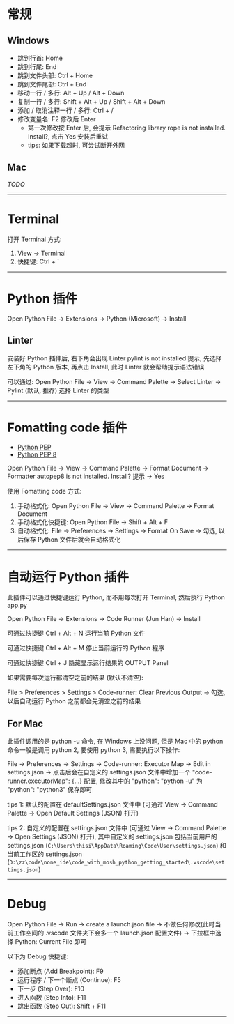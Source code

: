 
# 常规

## Windows

- 跳到行首: Home
- 跳到行尾: End
- 跳到文件头部: Ctrl + Home
- 跳到文件尾部: Ctrl + End
- 移动一行 / 多行: Alt + Up / Alt + Down
- 复制一行 / 多行: Shift + Alt + Up / Shift + Alt + Down
- 添加 / 取消注释一行 / 多行: Ctrl + /
- 修改变量名: F2 修改后 Enter
  - 第一次修改按 Enter 后, 会提示 Refactoring library rope is not installed. Install?, 点击 Yes 安装后重试
  - tips: 如果下载超时, 可尝试断开外网

## Mac

_TODO_

---

# Terminal

打开 Terminal 方式:

1. View -> Terminal
2. 快捷键: Ctrl + `

---

# Python 插件

Open Python File -> Extensions -> Python (Microsoft) -> Install

## Linter

安装好 Python 插件后, 右下角会出现 Linter pylint is not installed 提示, 先选择左下角的 Python 版本, 再点击 Install, 此时 Linter 就会帮助提示语法错误

可以通过: Open Python File -> View -> Command Palette -> Select Linter -> Pylint (默认, 推荐) 选择 Linter 的类型

---

# Fomatting code 插件

- [Python PEP](https://www.python.org/dev/peps/)
- [Python PEP 8](https://www.python.org/dev/peps/pep-0008/)

Open Python File -> View -> Command Palette -> Format Document -> Formatter autopep8 is not installed. Install? 提示 -> Yes

使用 Fomatting code 方式:

1. 手动格式化: Open Python File -> View -> Command Palette -> Format Document
2. 手动格式化快捷键: Open Python File -> Shift + Alt + F
3. 自动格式化: File -> Preferences -> Settings -> Format On Save -> 勾选, 以后保存 Python 文件后就会自动格式化

---

# 自动运行 Python 插件

此插件可以通过快捷键运行 Python, 而不用每次打开 Terminal, 然后执行 Python app.py

Open Python File -> Extensions -> Code Runner (Jun Han) -> Install

可通过快捷键 Ctrl + Alt + N 运行当前 Python 文件

可通过快捷键 Ctrl + Alt + M 停止当前运行的 Python 程序

可通过快捷键 Ctrl + J 隐藏显示运行结果的 OUTPUT Panel

如果需要每次运行都清空之前的结果 (默认不清空):

File > Preferences > Settings > Code-runner: Clear Previous Output -> 勾选, 以后自动运行 Python 之前都会先清空之前的结果

## For Mac

此插件调用的是 python -u 命令, 在 Windows 上没问题, 但是 Mac 中的 python 命令一般是调用 python 2, 要使用 python 3, 需要执行以下操作:

File -> Preferences -> Settings -> Code-runner: Executor Map -> Edit in settings.json -> 点击后会在自定义的 settings.json 文件中增加一个 "code-runner.executorMap": {...} 配置, 修改其中的 "python": "python -u" 为 "python": "python3" 保存即可

tips 1: 默认的配置在 defaultSettings.json 文件中 (可通过 View -> Command Palette -> Open Default Settings (JSON) 打开)

tips 2: 自定义的配置在 settings.json 文件中 (可通过 View -> Command Palette -> Open Settings (JSON) 打开), 其中自定义的 settings.json 包括当前用户的 settings.json (`C:\Users\thisi\AppData\Roaming\Code\User\settings.json`) 和当前工作区的 settings.json (`D:\zz\code\none_ide\code_with_mosh_python_getting_started\.vscode\settings.json`)

---

# Debug

Open Python File -> Run -> create a launch.json file -> 不做任何修改(此时当前工作空间的 .vscode 文件夹下会多一个 launch.json 配置文件) -> 下拉框中选择 Python: Current File 即可

以下为 Debug 快捷键:
- 添加断点 (Add Breakpoint): F9
- 运行程序 / 下一个断点 (Continue): F5
- 下一步 (Step Over): F10
- 进入函数 (Step Into): F11
- 跳出函数 (Step Out): Shift + F11

---
